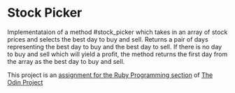 # Stock Picker

Implementataion of a method #stock_picker which takes in an array of stock
prices and selects the best day to buy and sell. Returns a pair of days
representing the best day to buy and the best day to sell. If there is no day to
buy and sell which will yield a profit, the method returns the first day from
the array as the best day to buy and sell.

This project is an [assignment for the Ruby Programming section](http://www.theodinproject.com/ruby-programming/building-blocks) of [The Odin Project](http://www.theodinproject.com)


